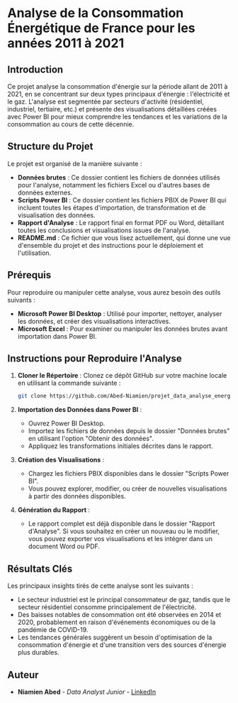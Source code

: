 
# Analyse de la Consommation Énergétique de France pour les années 2011 à 2021

## Introduction

Ce projet analyse la consommation d'énergie sur la période allant de 2011 à 2021, en se concentrant sur deux types principaux d'énergie : l'électricité et le gaz. L'analyse est segmentée par secteurs d'activité (résidentiel, industriel, tertiaire, etc.) et présente des visualisations détaillées créées avec Power BI pour mieux comprendre les tendances et les variations de la consommation au cours de cette décennie.

## Structure du Projet

Le projet est organisé de la manière suivante :

- **Données brutes** : Ce dossier contient les fichiers de données utilisés pour l'analyse, notamment les fichiers Excel ou d'autres bases de données externes.
- **Scripts Power BI** : Ce dossier contient les fichiers PBIX de Power BI qui incluent toutes les étapes d'importation, de transformation et de visualisation des données.
- **Rapport d'Analyse** : Le rapport final en format PDF ou Word, détaillant toutes les conclusions et visualisations issues de l'analyse.
- **README.md** : Ce fichier que vous lisez actuellement, qui donne une vue d'ensemble du projet et des instructions pour le déploiement et l'utilisation.

## Prérequis

Pour reproduire ou manipuler cette analyse, vous aurez besoin des outils suivants :

- **Microsoft Power BI Desktop** : Utilisé pour importer, nettoyer, analyser les données, et créer des visualisations interactives.
- **Microsoft Excel** : Pour examiner ou manipuler les données brutes avant importation dans Power BI.

## Instructions pour Reproduire l'Analyse

1. **Cloner le Répertoire** : Clonez ce dépôt GitHub sur votre machine locale en utilisant la commande suivante :
   ```bash
   git clone https://github.com/Abed-Niamien/projet_data_analyse_energetique_france.git
   ```

2. **Importation des Données dans Power BI** :
   - Ouvrez Power BI Desktop.
   - Importez les fichiers de données depuis le dossier "Données brutes" en utilisant l'option "Obtenir des données".
   - Appliquez les transformations initiales décrites dans le rapport.

3. **Création des Visualisations** :
   - Chargez les fichiers PBIX disponibles dans le dossier "Scripts Power BI".
   - Vous pouvez explorer, modifier, ou créer de nouvelles visualisations à partir des données disponibles.

4. **Génération du Rapport** :
   - Le rapport complet est déjà disponible dans le dossier "Rapport d'Analyse". Si vous souhaitez en créer un nouveau ou le modifier, vous pouvez exporter vos visualisations et les intégrer dans un document Word ou PDF.

## Résultats Clés

Les principaux insights tirés de cette analyse sont les suivants :

- Le secteur industriel est le principal consommateur de gaz, tandis que le secteur résidentiel consomme principalement de l'électricité.
- Des baisses notables de consommation ont été observées en 2014 et 2020, probablement en raison d'événements économiques ou de la pandémie de COVID-19.
- Les tendances générales suggèrent un besoin d'optimisation de la consommation d'énergie et d'une transition vers des sources d'énergie plus durables.

## Auteur

- **Niamien Abed** - *Data Analyst Junior* - [LinkedIn](https://www.linkedin.com/in/abed-niamien-42798a1a0/)
